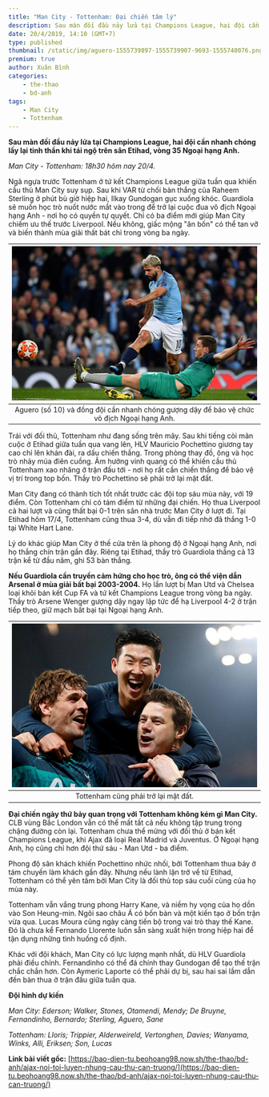 ```yaml
---
title: "Man City - Tottenham: Đại chiến tâm lý"
description: Sau màn đối đầu nảy lửa tại Champions League, hai đội cần nhanh chóng lấy lại tinh thần khi tái ngộ trên sân Etihad, vòng 35 Ngoại hạng Anh.
date: 20/4/2019, 14:10 (GMT+7)
type: published
thumbnail: /static/img/aguero-1555739897-1555739907-9693-1555740076.png
premium: true
author: Xuân Bình
categories:
    - the-thao
    - bd-anh
tags:
    - Man City
    - Tottenham
---
```


**Sau màn đối đầu nảy lửa tại Champions League, hai đội cần nhanh chóng lấy lại tinh thần khi tái ngộ trên sân Etihad, vòng 35 Ngoại hạng Anh.**

*Man City - Tottenham: 18h30 hôm nay 20/4.*

Ngã ngựa trước Tottenham ở tứ kết Champions League giữa tuần qua khiến cầu thủ Man City suy sụp. Sau khi VAR từ chối bàn thắng của Raheem Sterling ở phút bù giờ hiệp hai, Ilkay Gundogan gục xuống khóc. Guardiola sẽ muốn học trò nuốt nước mắt vào trong để trở lại cuộc đua vô địch Ngoại hạng Anh - nơi họ có quyền tự quyết. Chỉ có ba điểm mới giúp Man City chiếm ưu thế trước Liverpool. Nếu không, giấc mộng "ăn bốn" có thể tan vỡ và biến thành mùa giải thất bát chỉ trong vòng ba ngày.

| ![Aguero (số 10) và đồng đội cần nhanh chóng gượng dậy để bảo vệ chức vô địch Ngoại hạng Anh.](/static/img/aguero-1555739897-1555739907-9693-1555740076.png) |
|:---:|
|Aguero (số 10) và đồng đội cần nhanh chóng gượng dậy để bảo vệ chức vô địch Ngoại hạng Anh.|

Trái với đối thủ, Tottenham như đang sống trên mây. Sau khi tiếng còi mãn cuộc ở Etihad giữa tuần qua vang lên, HLV Mauricio Pochettino giương tay cao chỉ lên khán đài, ra dấu chiến thắng. Trong phòng thay đồ, ông và học trò nhảy múa điên cuồng. Âm hưởng vinh quang có thể khiến cầu thủ Tottenham xao nhãng ở trận đấu tới - nơi họ rất cần chiến thắng để bảo vệ vị trí trong top bốn. Thầy trò Pochettino sẽ phải trở lại mặt đất.

Man City đang có thành tích tốt nhất trước các đội top sáu mùa này, với 19 điểm. Còn Tottenham chỉ có tám điểm từ những đại chiến. Họ thua Liverpool cả hai lượt và cũng thất bại 0-1 trên sân nhà trước Man City ở lượt đi. Tại Etihad hôm 17/4, Tottenham cũng thua 3-4, dù vẫn đi tiếp nhờ đã thắng 1-0 tại White Hart Lane.

Lý do khác giúp Man City ở thế cửa trên là phong độ ở Ngoại hạng Anh, nơi họ thắng chín trận gần đây. Riêng tại Etihad, thầy trò Guardiola thắng cả 13 trận kể từ đầu năm, ghi 53 bàn thắng.

**Nếu Guardiola cần truyền cảm hứng cho học trò, ông có thể viện dẫn Arsenal ở mùa giải bất bại 2003-2004.** Họ lần lượt bị Man Utd và Chelsea loại khỏi bán kết Cup FA và tứ kết Champions League trong vòng ba ngày. Thầy trò Arsene Wenger gượng dậy ngay lập tức để hạ Liverpool 4-2 ở trận tiếp theo, giữ mạch bất bại tại Ngoại hạng Anh.

| ![Tottenham cũng phải trở lại mặt đất.](/static/img/tottenham-1555740017-155574003-9280-1196-1555740077.png) |
|:---:|
|Tottenham cũng phải trở lại mặt đất.|

**Đại chiến ngày thứ bảy quan trọng với Tottenham không kém gì Man City.** CLB vùng Bắc London vẫn có thể mất tất cả nếu không tập trung trong chặng đường còn lại. Tottenham chưa thể mừng với đối thủ ở bán kết Champions League, khi Ajax đã loại Real Madrid và Juventus. Ở Ngoại hạng Anh, họ cũng chỉ hơn đội thứ sáu - Man Utd - ba điểm.

Phong độ sân khách khiến Pochettino nhức nhối, bởi Tottenham thua bảy ở tám chuyến làm khách gần đây. Nhưng nếu lành lặn trở về từ Etihad, Tottenham có thể yên tâm bởi Man City là đối thủ top sáu cuối cùng của họ mùa này.

Tottenham vẫn vắng trung phong Harry Kane, và niềm hy vọng của họ dồn vào Son Heung-min. Ngôi sao châu Á có bốn bàn và một kiến tạo ở bốn trận vừa qua. Lucas Moura cũng ngày càng tiến bộ trong vai trò thay thế Kane. Đó là chưa kể Fernando Llorente luôn sẵn sàng xuất hiện trong hiệp hai để tận dụng những tình huống cố định.

Khác với đội khách, Man City có lực lượng mạnh nhất, dù HLV Guardiola phải điều chỉnh. Fernandinho có thể đá chính thay Gundogan để tạo thế trận chắc chắn hơn. Còn Aymeric Laporte có thể phải dự bị, sau hai sai lầm dẫn đến bàn thua ở trận đấu giữa tuần qua.

**Đội hình dự kiến**

*Man City: Ederson; Walker, Stones, Otamendi, Mendy; De Bruyne, Fernandinho, Bernardo; Sterling, Aguero, Sane*

*Tottenham: Lloris; Trippier, Alderweireld, Vertonghen, Davies; Wanyama, Winks, Alli, Eriksen; Son, Lucas*

**Link bài viết gốc:** [https://bao-dien-tu.beohoang98.now.sh/the-thao/bd-anh/ajax-noi-toi-luyen-nhung-cau-thu-can-truong/](https://bao-dien-tu.beohoang98.now.sh/the-thao/bd-anh/ajax-noi-toi-luyen-nhung-cau-thu-can-truong/)